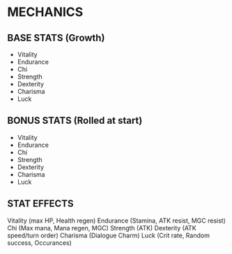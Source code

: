 # MECHANICS

## BASE STATS (Growth)
- Vitality
- Endurance
- Chi
- Strength
- Dexterity
- Charisma
- Luck

## BONUS STATS (Rolled at start)
- Vitality
- Endurance
- Chi
- Strength
- Dexterity
- Charisma
- Luck

## STAT EFFECTS
Vitality (max HP, Health regen)
Endurance (Stamina, ATK resist, MGC resist)
Chi (Max mana, Mana regen, MGC)
Strength (ATK)
Dexterity (ATK speed/turn order)
Charisma (Dialogue Charm)
Luck (Crit rate, Random success, Occurances)
